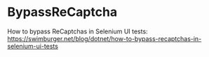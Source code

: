 # BypassReCaptcha
How to bypass ReCaptchas in Selenium UI tests: https://swimburger.net/blog/dotnet/how-to-bypass-recaptchas-in-selenium-ui-tests
